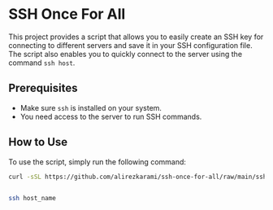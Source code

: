 # SSH Once For All

This project provides a script that allows you to easily create an SSH key for connecting to different servers and save it in your SSH configuration file. The script also enables you to quickly connect to the server using the command `ssh host`.

## Prerequisites

- Make sure `ssh` is installed on your system.
- You need access to the server to run SSH commands.

## How to Use

To use the script, simply run the following command:

```bash
curl -sSL https://github.com/alirezkarami/ssh-once-for-all/raw/main/ssh-once-forever.sh | bash -s "<email>" "<username>" "<server_ip/domain>" "<ssh_port>" "<host_name>"


ssh host_name
